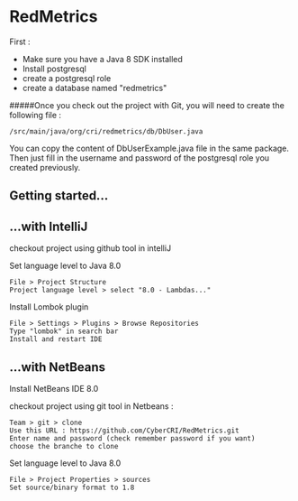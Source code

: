 RedMetrics
=========


First :

 - Make sure you have a Java 8 SDK installed
 - Install postgresql
 - create a postgresql role
 - create a database named "redmetrics"

#####Once you check out the project with Git, you will need to create the following file :

    /src/main/java/org/cri/redmetrics/db/DbUser.java

You can copy the content of DbUserExample.java file in the same package. Then just fill in the username and password of the postgresql role you created previously.


Getting started...
--------------

...with IntelliJ
----

checkout project using github tool in intelliJ

Set language level to Java 8.0

    File > Project Structure
    Project language level > select "8.0 - Lambdas..."

Install Lombok plugin

    File > Settings > Plugins > Browse Repositories
    Type "lombok" in search bar
    Install and restart IDE

...with NetBeans
----

Install NetBeans IDE 8.0

checkout project using git tool in Netbeans :

    Team > git > clone
    Use this URL : https://github.com/CyberCRI/RedMetrics.git
    Enter name and password (check remember password if you want)
    choose the branche to clone

Set language level to Java 8.0

    File > Project Properties > sources
    Set source/binary format to 1.8